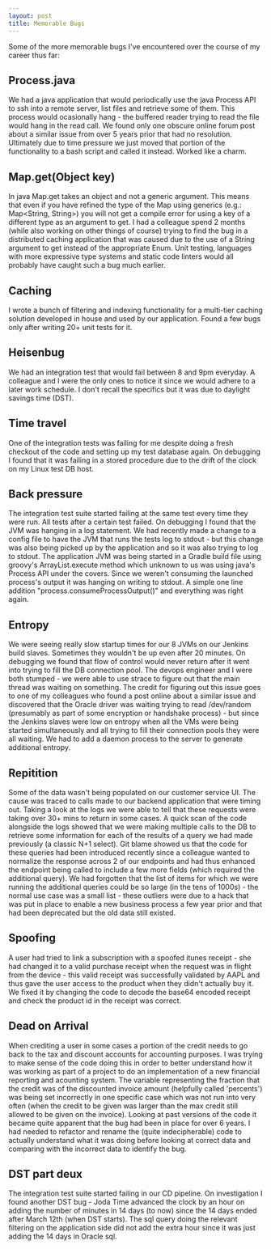 ```yaml
---
layout: post
title: Memorable Bugs
---
```


Some of the more memorable bugs I've encountered over the course of my career thus far:

## Process.java
We had a java application that would periodically use the java Process API to ssh into a remote server, list files and retrieve some of them.
This process would ocasionally hang - the buffered reader trying to read the file would hang in the read call. We found only one obscure online forum post about a similar issue from over 5 years prior that had no resolution. Ultimately due to time pressure we just moved that portion of the functionality to a bash script and called it instead. Worked like a charm.

## Map.get(Object key)
In java Map.get takes an object and not a generic argument. This means that even if you have refined the type of the Map using generics (e.g.: Map<String, String>) you will not get a compile error for using a key of a different type as an argument to get. I had a colleague spend 2 months (while also working on other things of course) trying to find the bug in a distributed caching application that was caused due to the use of a String argument to get instead of the appropriate Enum. Unit testing, languages with more expressive type systems and static code linters would all probably have caught such a bug much earlier.

## Caching
I wrote a bunch of filtering and indexing functionality for a multi-tier caching solution developed in house and used by our application. Found a few bugs only after writing 20+ unit tests for it.

## Heisenbug
We had an integration test that would fail between 8 and 9pm everyday. A colleague and I were the only ones to notice it since we would adhere to a later work schedule. I don't recall the specifics but it was due to daylight savings time (DST).

## Time travel
One of the integration tests was failing for me despite doing a fresh checkout of the code and setting up my test database again. On debugging I found that it was failing in a stored procedure due to the drift of the clock on my Linux test DB host.

## Back pressure
The integration test suite started failing at the same test every time they were run. All tests after a certain test failed. On debugging I found that the JVM was hanging in a log statement. We had recently made a change to a config file to have the JVM that runs the tests log to stdout - but this change was also being picked up by the application and so it was also trying to log to stdout. The application JVM was being started in a Gradle build file using groovy's ArrayList.execute method which unknown to us was using java's Process API under the covers. Since we weren't consuming the launched process's output it was hanging on writing to stdout. A simple one line addition "process.consumeProcessOutput()" and everything was right again.

## Entropy
We were seeing really slow startup times for our 8 JVMs on our Jenkins build slaves. Sometimes they wouldn't be up even after 20 minutes. On debugging we found that flow of control would never return after it went into trying to fill the DB connection pool. The devops engineer and I were both stumped - we were able to use strace to figure out that the main thread was waiting on something. The credit for figuring out this issue goes to one of my colleagues who found a post online about a similar issue and discovered that the Oracle driver was waiting trying to read /dev/random (presumably as part of some encryption or handshake process) - but since the Jenkins slaves were low on entropy when all the VMs were being started simultaneously and all trying to fill their connection pools they were all waiting. We had to add a daemon process to the server to generate additional entropy.

## Repitition
Some of the data wasn't being populated on our customer service UI. The cause was traced to calls made to our backend application that were timing out. Taking a look at the logs we were able to tell that these requests were taking over 30+ mins to return in some cases. A quick scan of the code alongside the logs showed that we were making multiple calls to the DB to retrieve some information for each of the results of a query we had made previously (a classic N+1 select). Git blame showed us that the code for these queries had been introduced recently since a colleague wanted to normalize the response across 2 of our endpoints and had thus enhanced the endpoint being called to include a few more fields (which required the additional query). We had forgotten that the list of items for which we were running the additional queries could be so large (in the tens of 1000s) - the normal use case was a small list - these outliers were due to a hack that was put in place to enable a new business process a few year prior and that had been deprecated but the old data still existed.

## Spoofing
A user had tried to link a subscription with a spoofed itunes receipt - she had changed it to a valid purchase receipt when the request was in flight from the device - this valid receipt was successfully validated by AAPL and thus gave the user access to the product when they didn't actually buy it. We fixed it by changing the code to decode the base64 encoded receipt and check the product id in the receipt was correct.

## Dead on Arrival
When crediting a user in some cases a portion of the credit needs to go back to the tax and discount accounts for accounting purposes. I was trying to make sense of the code doing this in order to better understand how it was working as part of a project to do an implementation of a new financial reporting and acounting system. The variable representing the fraction that the credit was of the discounted invoice amount (helpfully called 'percents') was being set incorrectly in one specific case which was not run into very often (when the credit to be given was larger than the max credit still allowed to be given on the invoice). Looking at past versions of the code it became quite apparent that the bug had been in place for over 6 years. I had needed to refactor and rename the (quite indecipherable) code to actually understand what it was doing before looking at correct data and comparing with the incorrect data to identify the bug.

## DST part deux
The integration test suite started failing in our CD pipeline. On investigation I found another DST bug - Joda Time advanced the clock by an hour on adding the number of minutes in 14 days (to now) since the 14 days ended after March 12th (when DST starts). The sql query doing the relevant filtering on the application side did not add the extra hour since it was just adding the 14 days in Oracle sql.


